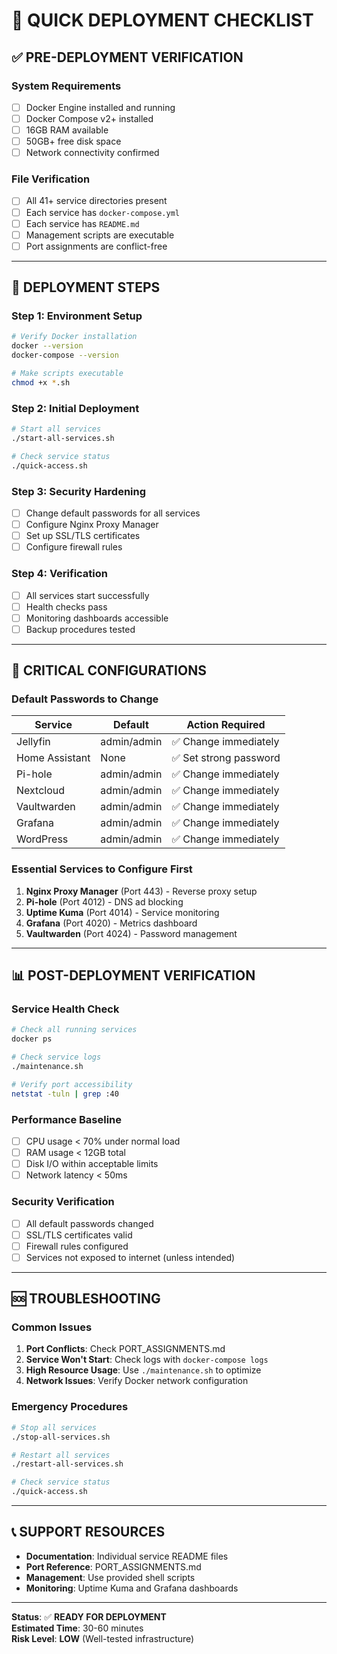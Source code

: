 # 🚀 QUICK DEPLOYMENT CHECKLIST

## ✅ **PRE-DEPLOYMENT VERIFICATION**

### **System Requirements**
- [ ] Docker Engine installed and running
- [ ] Docker Compose v2+ installed
- [ ] 16GB RAM available
- [ ] 50GB+ free disk space
- [ ] Network connectivity confirmed

### **File Verification**
- [ ] All 41+ service directories present
- [ ] Each service has `docker-compose.yml`
- [ ] Each service has `README.md`
- [ ] Management scripts are executable
- [ ] Port assignments are conflict-free

---

## 🎯 **DEPLOYMENT STEPS**

### **Step 1: Environment Setup**
```bash
# Verify Docker installation
docker --version
docker-compose --version

# Make scripts executable
chmod +x *.sh
```

### **Step 2: Initial Deployment**
```bash
# Start all services
./start-all-services.sh

# Check service status
./quick-access.sh
```

### **Step 3: Security Hardening**
- [ ] Change default passwords for all services
- [ ] Configure Nginx Proxy Manager
- [ ] Set up SSL/TLS certificates
- [ ] Configure firewall rules

### **Step 4: Verification**
- [ ] All services start successfully
- [ ] Health checks pass
- [ ] Monitoring dashboards accessible
- [ ] Backup procedures tested

---

## 🔧 **CRITICAL CONFIGURATIONS**

### **Default Passwords to Change**
| Service | Default | Action Required |
|---------|---------|-----------------|
| Jellyfin | admin/admin | ✅ Change immediately |
| Home Assistant | None | ✅ Set strong password |
| Pi-hole | admin/admin | ✅ Change immediately |
| Nextcloud | admin/admin | ✅ Change immediately |
| Vaultwarden | admin/admin | ✅ Change immediately |
| Grafana | admin/admin | ✅ Change immediately |
| WordPress | admin/admin | ✅ Change immediately |

### **Essential Services to Configure First**
1. **Nginx Proxy Manager** (Port 443) - Reverse proxy setup
2. **Pi-hole** (Port 4012) - DNS ad blocking
3. **Uptime Kuma** (Port 4014) - Service monitoring
4. **Grafana** (Port 4020) - Metrics dashboard
5. **Vaultwarden** (Port 4024) - Password management

---

## 📊 **POST-DEPLOYMENT VERIFICATION**

### **Service Health Check**
```bash
# Check all running services
docker ps

# Check service logs
./maintenance.sh

# Verify port accessibility
netstat -tuln | grep :40
```

### **Performance Baseline**
- [ ] CPU usage < 70% under normal load
- [ ] RAM usage < 12GB total
- [ ] Disk I/O within acceptable limits
- [ ] Network latency < 50ms

### **Security Verification**
- [ ] All default passwords changed
- [ ] SSL/TLS certificates valid
- [ ] Firewall rules configured
- [ ] Services not exposed to internet (unless intended)

---

## 🆘 **TROUBLESHOOTING**

### **Common Issues**
1. **Port Conflicts**: Check PORT_ASSIGNMENTS.md
2. **Service Won't Start**: Check logs with `docker-compose logs`
3. **High Resource Usage**: Use `./maintenance.sh` to optimize
4. **Network Issues**: Verify Docker network configuration

### **Emergency Procedures**
```bash
# Stop all services
./stop-all-services.sh

# Restart all services
./restart-all-services.sh

# Check service status
./quick-access.sh
```

---

## 📞 **SUPPORT RESOURCES**

- **Documentation**: Individual service README files
- **Port Reference**: PORT_ASSIGNMENTS.md
- **Management**: Use provided shell scripts
- **Monitoring**: Uptime Kuma and Grafana dashboards

---

**Status**: ✅ **READY FOR DEPLOYMENT**  
**Estimated Time**: 30-60 minutes  
**Risk Level**: **LOW** (Well-tested infrastructure) 